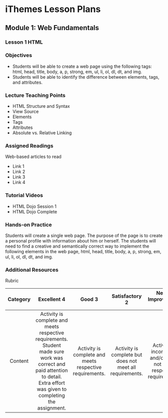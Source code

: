 iThemes Lesson Plans
==================

Module 1: Web Fundamentals
--------------------------

### Lesson 1 HTML

### Objectives

* Students will be able to create a web page using the following tags: html, head, title, body, a, p, strong, em, ul, li, ol, dl, dt, and img.
* Students will be able to identify the difference between elements, tags, and attributes.

### Lecture Teaching Points

* HTML Structure and Syntax
* View Source
* Elements
* Tags
* Attributes
* Absolute vs. Relative Linking

### Assigned Readings

Web-based articles to read

* Link 1
* Link 2
* Link 3
* Link 4

### Tutorial Videos

* HTML Dojo Session 1
* HTML Dojo Complete

### Hands-on Practice

Students will create a single web page. The purpose of the page is to create a personal profile with information about him or herself. The students will need to find a creative and semantically correct way to implement the following elements in the web page, html, head, title, body, a, p, strong, em, ul, li, ol, dl, dt, and img.

### Additional Resources

Rubric

| **Category** | **Excellent 4** | **Good 3** | **Satisfactory 2** | **Needs Improvement 1** | **Points Received** |
|:------------:|:---------------:|:----------:|:------------------:|:-----------:|:------------:|
|Content | Activity is complete and meets respective requirements. Student made sure work was correct and paid attention to detail. Extra effort was given to completing the assignment. | Activity is complete and meets respective requirements. | Activity is complete but does not meet all requirements. | Activity is incomplete and/or does not meet respective requirements.| |